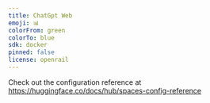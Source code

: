 ```yaml
---
title: ChatGpt Web
emoji: 📊
colorFrom: green
colorTo: blue
sdk: docker
pinned: false
license: openrail
---
```


Check out the configuration reference at https://huggingface.co/docs/hub/spaces-config-reference
